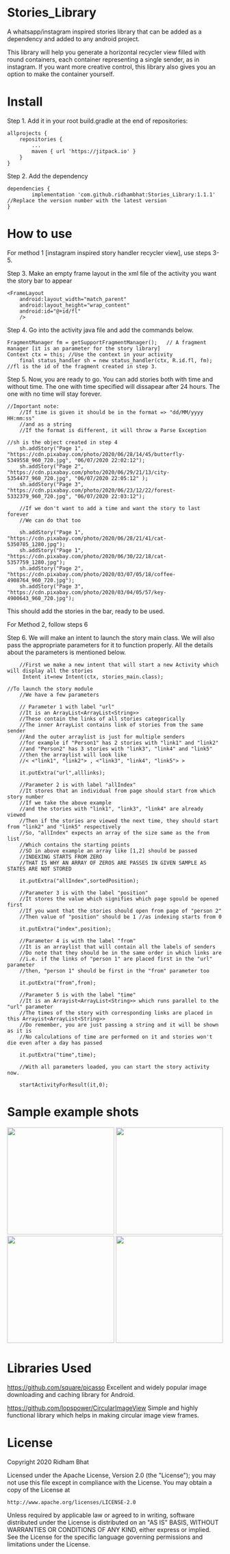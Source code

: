 # Stories_Library
A whatsapp/instagram inspired stories library that can be added as a dependency and added to any android project.

This library will help you generate a horizontal recycler view filled with round containers, each container representing a single sender, as in instagram.
If you want more creative control, this library also gives you an option to make the container yourself.

# Install

Step 1. Add it in your root build.gradle at the end of repositories:

	allprojects {
		repositories {
			...
			maven { url 'https://jitpack.io' }
		}
	}
  
Step 2. Add the dependency

	dependencies {
	        implementation 'com.github.ridhambhat:Stories_Library:1.1.1' //Replace the version number with the latest version
	}

# How to use

For method 1 [instagram inspired story handler recycler view], use steps 3-5.

Step 3. Make an empty frame layout in the xml file of the activity you want the story bar to appear

	<FrameLayout
		android:layout_width="match_parent"
		android:layout_height="wrap_content"
		android:id="@+id/fl"
        />

Step 4. Go into the activity java file and add the commands below.

	FragmentManager fm = getSupportFragmentManager();   // A fragment manager [it is an parameter for the story library]
	Context ctx = this; //Use the context in your activity
        final status_handler sh = new status_handler(ctx, R.id.fl, fm);   //fl is the id of the fragment created in step 3. 
	
Step 5. Now, you are ready to go. You can add stories both with time and without time. The one with time specified will dissapear after 24 hours. The one with no time will stay forever.

	//Important note:
        //If time is given it should be in the format => "dd/MM/yyyy HH:mm:ss"
        //and as a string
        //If the format is different, it will throw a Parse Exception

	//sh is the object created in step 4
        sh.addStory("Page 1", "https://cdn.pixabay.com/photo/2020/06/28/14/45/butterfly-5349558_960_720.jpg", "06/07/2020 22:02:12");
        sh.addStory("Page 2", "https://cdn.pixabay.com/photo/2020/06/29/21/13/city-5354477_960_720.jpg", "06/07/2020 22:05:12" );
        sh.addStory("Page 3", "https://cdn.pixabay.com/photo/2020/06/23/12/22/forest-5332379_960_720.jpg", "06/07/2020 22:03:12");

        //If we don't want to add a time and want the story to last forever
        //We can do that too

        sh.addStory("Page 1", "https://cdn.pixabay.com/photo/2020/06/28/21/41/cat-5350785_1280.jpg");
        sh.addStory("Page 1", "https://cdn.pixabay.com/photo/2020/06/30/22/18/cat-5357759_1280.jpg");
        sh.addStory("Page 2", "https://cdn.pixabay.com/photo/2020/03/07/05/18/coffee-4908764_960_720.jpg");
        sh.addStory("Page 3", "https://cdn.pixabay.com/photo/2020/03/04/05/57/key-4900643_960_720.jpg");
	
This should add the stories in the bar, ready to be used. 

For Method 2, follow steps 6

Step 6. We will make an intent to launch the story main class. We will also pass the appropriate parameters for it to function properly. All the details about the parameters is mentioned below.
	 
        //First we make a new intent that will start a new Activity which will display all the stories
       	 Intent it=new Intent(ctx, stories_main.class);
	 
	//To launch the story module
        //We have a few parameters

        // Parameter 1 with label "url"
        //It is an ArrayList<ArrayList<String>>
        //These contain the links of all stories categorically
        //The inner ArrayList contains link of stories from the same sender
        //And the outer arraylist is just for multiple senders
        //for example if "Person1" has 2 stories with "link1" and "link2"
        //and "Person2" has 3 stories with "link3", "link4" and "link5"
        //then the arraylist will look like
        //< <"link1", "link2"> , <"link3", "link4", "link5"> >
	
        it.putExtra("url",alllinks);

        //Parameter 2 is with label "allIndex"
        //It stores that an individual from page should start from which story number
        //If we take the above example
        //and the stories with "link1", "link3", "link4" are already viewed
        //Then if the stories are viewed the next time, they should start from "link2" and "link5" respectively
        //So, "allIndex" expects an array of the size same as the from list
        //Which contains the starting points
        //SO in above example an array like [1,2] should be passed
        //INDEXING STARTS FROM ZERO
        //THAT IS WHY AN ARRAY OF ZEROS ARE PASSES IN GIVEN SAMPLE AS STATES ARE NOT STORED
	
        it.putExtra("allIndex",sortedPosition);

        //Parameter 3 is with the label "position"
        //It stores the value which signifies which page sgould be opened first
        //If you want that the stories should open from page of "person 2"
        //Then value of "position" should be 1 //as indexing starts from 0
	
        it.putExtra("index",position);

        //Parameter 4 is with the label "from"
        //It is an arraylist that will contain all the labels of senders
        //Do note that they should be in the same order in which links are
        //i.e. if the links of "person 1" are placed first in the "url" parameter
        //then, "person 1" should be first in the "from" parameter too
	
        it.putExtra("from",from);

        //Parameter 5 is with the label "time"
        //It is an Arrayist<ArrayList<String>> which runs parallel to the "url" parameter
        //The times of the story with corresponding links are placed in this Arrayist<ArrayList<String>>
        //Do remember, you are just passing a string and it will be shown as it is
        //No calculations of time are performed on it and stories won't die even after a day has passed
	
        it.putExtra("time",time);

        //With all parameters loaded, you can start the story activity now.
	
        startActivityForResult(it,0);


# Sample example shots

<img src="example_images/Screenshot_20200707-171640.png" width=250 /> 

<img src="example_images/Screenshot_20200707-160031.png" width=250 /> 

<img src="example_images/Screenshot_20200707-160046.png" width=250 /> 

<img src="example_images/Screenshot_20200707-160059.png" width=250 /> 

# Libraries Used

https://github.com/square/picasso
Excellent and widely popular image downloading and caching library for Android.

https://github.com/lopspower/CircularImageView
Simple and highly functional library which helps in making circular image view frames.

# License

Copyright 2020 Ridham Bhat

Licensed under the Apache License, Version 2.0 (the "License");
you may not use this file except in compliance with the License.
You may obtain a copy of the License at

    http://www.apache.org/licenses/LICENSE-2.0

Unless required by applicable law or agreed to in writing, software
distributed under the License is distributed on an "AS IS" BASIS,
WITHOUT WARRANTIES OR CONDITIONS OF ANY KIND, either express or implied.
See the License for the specific language governing permissions and
limitations under the License.

